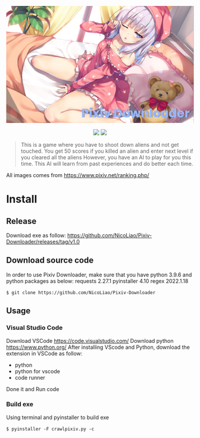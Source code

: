 <p align=center>
<img target = "banner" src="https://github.com/NicoLiao/Pixiv-Downloader/blob/main/img/banner.png?raw=true">
</p>

<p align=center>
<a target="badge" href="https://github.com/NicoLiao/Pixiv-Downloader" title="python version"><img src="https://img.shields.io/badge/python-v3.9.6-blue"></a>
<a target="badge" href="https://github.com/NicoLiao/Pixiv-Downloader" title="windows badge"><img src="https://img.shields.io/badge/Windows-0078D6?style=for-the-badge&logo=windows&logoColor=white" width=85/></a>  
</p>

>This is a game where you have to shoot down aliens and not get touched. You get 50 scores if you killed an alien and enter next level if you cleared all the aliens
>However, you have an AI to play for you this time. This AI will learn from past experiences and do better each time.

All images comes from https://www.pixiv.net/ranking.php/

# Install
## Release 
Download exe as follow: https://github.com/NicoLiao/Pixiv-Downloader/releases/tag/v1.0


## Download source code
In order to use Pixiv Downloader, make sure that you have python 3.9.6 and python packages as below:
requests 2.27.1
pyinstaller 4.10
regex 2022.1.18
```
$ git clone https://github.com/NicoLiao/Pixiv-Downloader
```
## Usage
### Visual Studio Code
Download VSCode https://code.visualstudio.com/
Download python https://www.python.org/
After installing VScode and Python, download the extension in VSCode as follow:
* python
* python for vscode
* code runner

Done it and Run code

### Build exe
Using terminal and pyinstaller to build exe
```
$ pyinstaller -F crawlpixiv.py -c
```
